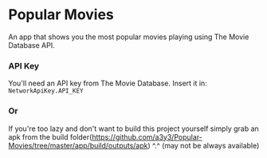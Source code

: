 # Popular Movies
An app that shows you the most popular movies playing using The Movie Database API.
### API Key
You'll need an API key from The Movie Database. Insert it in:
 <code>NetworkApiKey.API_KEY</code>
### Or
If you're too lazy and don't want to build this project yourself simply grab an apk from the build folder(https://github.com/a3y3/Popular-Movies/tree/master/app/build/outputs/apk) ^.^ (may not be always available)
